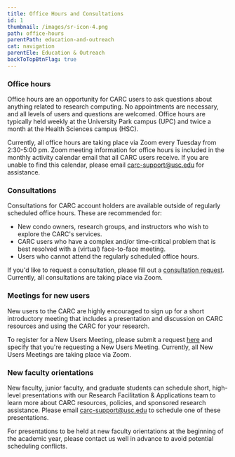 ```yaml
---
title: Office Hours and Consultations
id: 1
thumbnail: /images/sr-icon-4.png
path: office-hours
parentPath: education-and-outreach
cat: navigation
parentEle: Education & Outreach
backToTopBtnFlag: true
---
```


### Office hours

Office hours are an opportunity for CARC users to ask questions about anything related to research computing. No appointments are necessary, and all levels of users and questions are welcomed. Office hours are typically held weekly at the University Park campus (UPC) and twice a month at the Health Sciences campus (HSC).

Currently, all office hours are taking place via Zoom every Tuesday from 2:30-5:00 pm. Zoom meeting information for office hours is included in the monthly activity calendar email that all CARC users receive. If you are unable to find this calendar, please email <carc-support@usc.edu> for assistance.

### Consultations

Consultations for CARC account holders are available outside of regularly scheduled office hours. These are recommended for:

 - New condo owners, research groups, and instructors who wish to explore the CARC's services.
 - CARC users who have a complex and/or time-critical problem that is best resolved with a (virtual) face-to-face meeting.
 - Users who cannot attend the regularly scheduled office hours.

If you'd like to request a consultation, please fill out a [consultation request](https://usc.qualtrics.com/jfe/form/SV_cYiW9xq8lug7yjb). Currently, all consultations are taking place via Zoom.

### Meetings for new users

New users to the CARC are highly encouraged to sign up for a short introductory meeting that includes a presentation and discussion on CARC resources and using the CARC for your research.

To register for a New Users Meeting, please submit a request [here](https://usc.qualtrics.com/jfe/form/SV_cYiW9xq8lug7yjb) and specify that you're requesting a New Users Meeting. Currently, all New Users Meetings are taking place via Zoom.

### New faculty orientations

New faculty, junior faculty, and graduate students can schedule short, high-level presentations with our Research Facilitation & Applications team to learn more about CARC resources, policies, and sponsored research assistance. Please email <carc-support@usc.edu> to schedule one of these presentations.

For presentations to be held at new faculty orientations at the beginning of the academic year, please contact us well in advance to avoid potential scheduling conflicts.
